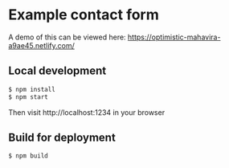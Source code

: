 # Example contact form

A demo of this can be viewed here: https://optimistic-mahavira-a9ae45.netlify.com/

## Local development

```sh
$ npm install
$ npm start
```

Then visit http://localhost:1234 in your browser

## Build for deployment

```sh
$ npm build
```
